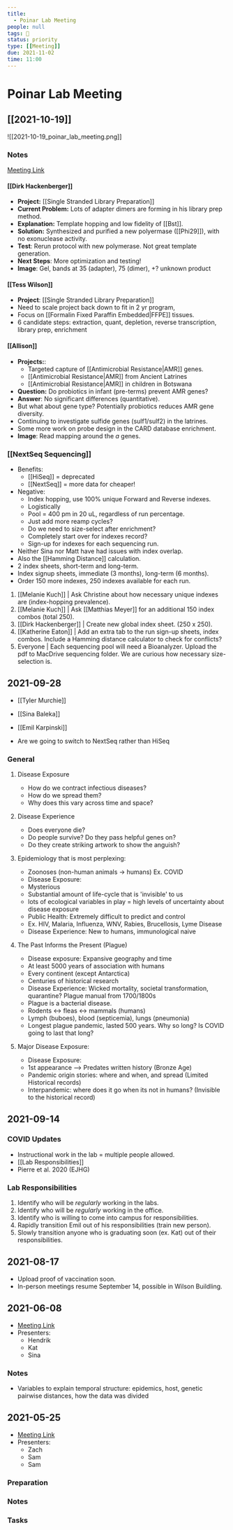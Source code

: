 ```yaml
---
title:
  - Poinar Lab Meeting
people: null
tags: 🧨 
status: priority
type: [[Meeting]]
due: 2021-11-02
time: 11:00
---
```


# Poinar Lab Meeting

## [[2021-10-19]]

![[2021-10-19_poinar_lab_meeting.png]]

### Notes

[Meeting Link](https://us02web.zoom.us/j/85256559500?pwd=WHpaQzhJVC9raitjVVUrM3ZrVURzUT09)

#### [[Dirk Hackenberger]]

- **Project:** [[Single Stranded Library Preparation]]
- **Current Problem:** Lots of adapter dimers are forming in his library prep method.
- **Explanation:** Template hopping and low fidelity of [[Bst]].
- **Solution:** Synthesized and purified a new polyermase ([[Phi29]]), with no exonuclease activity.
- **Test**: Rerun protocol with new polymerase. Not great template generation.
- **Next Steps**: More optimization and testing!
- **Image**: Gel, bands at 35 (adapter), 75 (dimer), +? unknown product 

#### [[Tess Wilson]]

- **Project**: [[Single Stranded Library Preparation]]
- Need to scale project back down to fit in 2 yr program,
- Focus on [[Formalin Fixed Paraffin Embedded\|FFPE]] tissues.
- 6 candidate steps: extraction, quant, depletion, reverse transcription, library prep, enrichment

#### [[Allison]]

- **Projects:**:
	- Targeted capture of [[Antimicrobial Resistance\|AMR]] genes.
	- [[Antimicrobial Resistance\|AMR]] from Ancient Latrines
	- [[Antimicrobial Resistance\|AMR]] in children in Botswana
- **Question:** Do probiotics in infant (pre-terms) prevent AMR genes? 
- **Answer**: No significant differences (quantitative).
- But what about gene type? Potentially probiotics reduces AMR gene diversity.
- Continuing to investigate sulfide genes (sulf1/sulf2) in the latrines.
- Some more work on probe design in the CARD database enrichment. 
- **Image**: Read mapping around the _a_ genes.

### [[NextSeq Sequencing]]

- Benefits: 
	- [[HiSeq]] = deprecated
	- [[NextSeq]] = more data for cheaper!
- Negative:
	- Index hopping, use 100% unique Forward and Reverse indexes.
	- Logistically
	- Pool = 400 pm in 20 uL, regardless of run percentage.
	- Just add more reamp cycles?
	- Do we need to size-select after enrichment?
	- Completely start over for indexes record?
	- Sign-up for indexes for each sequencing run.
- Neither Sina nor Matt have had issues with index overlap.
- Also the [[Hamming Distance]] calculation.
- 2 index sheets, short-term and long-term.
- Index signup sheets, immediate (3 months), long-term (6 months).
- Order 150 more indexes, 250 indexes available for each run.

1. [[Melanie Kuch]] | Ask Christine about how necessary unique indexes are (index-hopping prevalence).
2. [[Melanie Kuch]] | Ask [[Matthias Meyer]] for an additional 150 index combos (total 250).
3. [[Dirk Hackenberger]] | Create new global index sheet. (250 x 250).
4. [[Katherine Eaton]] | Add an extra tab to the run sign-up sheets, index combos. Include a Hamming distance calculator to check for conflicts?
5. Everyone | Each sequencing pool will need a Bioanalyzer. Upload the pdf to MacDrive sequencing folder. We are curious how necessary size-selection is.
 
## 2021-09-28

- [[Tyler Murchie]]
- [[Sina Baleka]]
- [[Emil Karpinski]]

- Are we going to switch to NextSeq rather than HiSeq

### General

1. Disease Exposure
	- How do we contract infectious diseases?
	- How do we spread them?
	- Why does this vary across time and space?

1. Disease Experience
	- Does everyone die?
	- Do people survive? Do they pass helpful genes on?
	- Do they create striking artwork to show the anguish?

1. Epidemiology that is most perplexing:
	- Zoonoses (non-human animals -> humans) Ex. COVID
	- Disease Exposure: 
	- Mysterious
	- Substantial amount of life-cycle that is 'invisible' to us
	- lots of ecological variables in play = high levels of uncertainty about disease exposure
	- Public Health: Extremely difficult to predict and control
	- Ex. HIV, Malaria, Influenza, WNV, Rabies, Brucellosis, Lyme Disease
	- Disease Experience: New to humans, immunological naive

1. The Past Informs the Present (Plague)
	- Disease exposure: Expansive geography and time
	- At least 5000 years of association with humans
	- Every continent (except Antarctica)
	- Centuries of historical research
	- Disease Experience: Wicked mortality, societal transformation, quarantine? Plague manual from 1700/1800s
	- Plague is a bacterial disease.
	- Rodents <-> fleas <-> mammals (humans)
	- Lymph (buboes), blood (septicemia), lungs (pneumonia)
	- Longest plague pandemic, lasted 500 years. Why so long? Is COVID going to last that long?

1. Major Disease Exposure:
	- Disease Exposure: 
	- 1st appearance --> Predates written history (Bronze Age)
	- Pandemic origin stories: where and when, and spread (Limited Historical records)
	- Interpandemic: where does it go when its not in humans? (Invisible to the historical record)



## 2021-09-14

### COVID Updates

- Instructional work in the lab = multiple people allowed.
- [[Lab Responsibilities]]
- Pierre et al. 2020 (EJHG)

### Lab Responsibilities

1. Identify who will be _regularly_ working in the labs.
2. Identify who will be _regularly_ working in the office.
3. Identify who is willing to come into campus for responsibilities.
4. Rapidly transition Emil out of his responsibilities (train new person).
5. Slowly transition anyone who is graduating soon (ex. Kat) out of their responsibilities.

## 2021-08-17

- Upload proof of vaccination soon.
- In-person meetings resume September 14, possible in Wilson Buildling.

## 2021-06-08

- [Meeting Link](https://us02web.zoom.us/j/89491347594?pwd=amxXdUxweFRPUFR0TnR6MXFncEhLQT09)
- Presenters:
	- Hendrik
	- Kat
	- Sina
	
### Notes

- Variables to explain temporal structure: epidemics, host, genetic pairwise distances, how the data was divided


## 2021-05-25

- [Meeting Link](https://us02web.zoom.us/j/82974694397?pwd=anp0LzJPNTlnVUJxTjFsWEdZTFM2UT09)
- Presenters:
	- Zach
	- Sam
	- Sam

### Preparation

### Notes

### Tasks